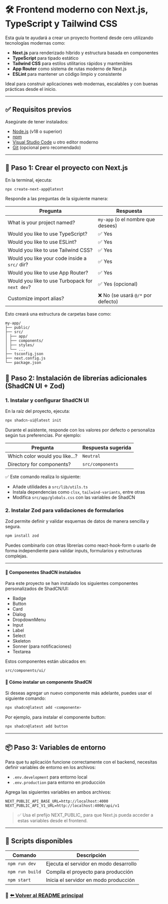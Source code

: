 # 🛠️ Frontend moderno con Next.js, TypeScript y Tailwind CSS

Esta guía te ayudará a crear un proyecto frontend desde cero utilizando tecnologías modernas como:

- **Next.js** para renderizado híbrido y estructura basada en componentes
- **TypeScript** para tipado estático
- **Tailwind CSS** para estilos utilitarios rápidos y mantenibles
- **App Router** como sistema de rutas moderno de Next.js
- **ESLint** para mantener un código limpio y consistente

Ideal para construir aplicaciones web modernas, escalables y con buenas prácticas desde el inicio.

---

## ✅ Requisitos previos

Asegúrate de tener instalados:

- [Node.js](https://nodejs.org/) (v18 o superior)
- [npm](https://www.npmjs.com/)
- [Visual Studio Code](https://code.visualstudio.com/) u otro editor moderno
- [Git](https://git-scm.com/) (opcional pero recomendado)

---

## 📁 Paso 1: Crear el proyecto con Next.js

En la terminal, ejecuta:

```bash
npx create-next-app@latest
```

Responde a las preguntas de la siguiente manera:

| Pregunta                                         | Respuesta                       |
|--------------------------------------------------|---------------------------------|
| What is your project named?                     | `my-app` (o el nombre que desees) |
| Would you like to use TypeScript?               | ✅ Yes                          |
| Would you like to use ESLint?                   | ✅ Yes                          |
| Would you like to use Tailwind CSS?             | ✅ Yes                          |
| Would you like your code inside a `src/` dir?   | ✅ Yes                          |
| Would you like to use App Router?               | ✅ Yes                          |
| Would you like to use Turbopack for `next dev`? | ✅ Yes (opcional)               |
| Customize import alias?                         | ❌ No (se usará `@/*` por defecto) |

Esto creará una estructura de carpetas base como:

```
my-app/
├── public/
├── src/
│ ├── app/
│ ├── components/
│ ├── styles/
│ └── ...
├── tsconfig.json
├── next.config.js
└── package.json
```

## 🧩 Paso 2: Instalación de librerías adicionales (ShadCN UI + Zod)

### 1. Instalar y configurar ShadCN UI
En la raíz del proyecto, ejecuta:

```bash
npx shadcn-ui@latest init
```
Durante el asistente, responde con los valores por defecto o personaliza según tus preferencias. Por ejemplo:

| Pregunta                             | Respuesta sugerida     |
|--------------------------------------|--------------------------|
| Which color would you like...?       | `Neutral`                |
| Directory for components?            | `src/components`         |

✅ Este comando realiza lo siguiente:
- Añade utilidades a `src/lib/utils.ts`
- Instala dependencias como `clsx`, `tailwind-variants`, entre otras
- Modifica `src/app/globals.css` con las variables de ShadCN

### 2. Instalar Zod para validaciones de formularios
Zod permite definir y validar esquemas de datos de manera sencilla y segura.

```bash
npm install zod
```

Puedes combinarlo con otras librerías como react-hook-form o usarlo de forma independiente para validar inputs, formularios y estructuras complejas.

---

#### 💅 Componentes ShadCN instalados
Para este proyecto se han instalado los siguientes componentes personalizados de ShadCN/UI:

- Badge
- Button
- Card
- Dialog
- DropdownMenu
- Input
- Label
- Select
- Skeleton
- Sonner (para notificaciones)
- Textarea

Estos componentes están ubicados en:

```bash
src/components/ui/
```

#### 🧩 Cómo instalar un componente ShadCN
Si deseas agregar un nuevo componente más adelante, puedes usar el siguiente comando:

```bash
npx shadcn@latest add <componente>
```
Por ejemplo, para instalar el componente button:

```bash
npx shadcn@latest add button
```

---

## 📦 Paso 3: Variables de entorno

Para que tu aplicación funcione correctamente con el backend, necesitas definir variables de entorno en los archivos:

- `.env.development` para entorno local
- `.env.production` para entorno en producción

Agrega las siguientes variables en ambos archivos:

```env
NEXT_PUBLIC_API_BASE_URL=http://localhost:4000
NEXT_PUBLIC_API_V1_URL=http://localhost:4000/api/v1
```
> ✅ Usa el prefijo NEXT_PUBLIC_ para que Next.js pueda acceder a estas variables desde el frontend.

---

## 🧪 Scripts disponibles

| Comando         | Descripción                                 |
|------------------|---------------------------------------------|
| `npm run dev`    | Ejecuta el servidor en modo desarrollo      |
| `npm run build`  | Compila el proyecto para producción         |
| `npm start`      | Inicia el servidor en modo producción       |


### 📄 [⬅️ Volver al README principal](../README.md)
